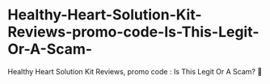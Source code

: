 # Healthy-Heart-Solution-Kit-Reviews-promo-code-Is-This-Legit-Or-A-Scam-
Healthy Heart Solution Kit  Reviews, promo code : Is This Legit Or A Scam? 🤔
